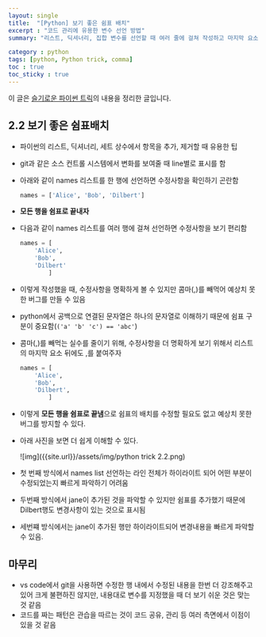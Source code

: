 ```yaml
---
layout: single
title:  "[Python] 보기 좋은 쉼표 배치"
excerpt : "코드 관리에 유용한 변수 선언 방법"
summary: "리스트, 딕셔너리, 집합 변수를 선언할 때 여러 줄에 걸쳐 작성하고 마지막 요소 뒤에 ,를 붙이면 코드 관리가 편리해진다."

category : python
tags: [python, Python trick, comma]
toc : true
toc_sticky : true
---
```

이 글은 [슬기로운 파이썬 트릭](https://www.aladin.co.kr/shop/wproduct.aspx?ItemId=179118176)의 내용을 정리한 글입니다.

## 2.2 보기 좋은 쉼표배치

- 파이썬의 리스트, 딕셔너리, 세트 상수에서 항목을 추가, 제거할 때 유용한 팁
- git과 같은 소스 컨트롤 시스템에서 변화를 보여줄 때 line별로 표시를 함
- 아래와 같이 names 리스트를 한 행에 선언하면 수정사항을 확인하기 곤란함

    ```python
    names = ['Alice', 'Bob', 'Dilbert']
    ```

- **모든 행을 쉼표로 끝내자**
- 다음과 같이 names 리스트를 여러 행에 걸쳐 선언하면 수정사항을 보기 편리함

    ```python
    names = [
        'Alice',
        'Bob',
        'Dilbert'
            ]
    ```

- 이렇게 작성했을 때, 수정사항을 명확하게 볼 수 있지만 콤마(,)를 빼먹어 예상치 못한 버그를 만들 수 있음
- python에서 공백으로 연결된 문자열은 하나의 문자열로 이해하기 때문에 쉼표 구분이 중요함(`('a' 'b' 'c') == 'abc'`)
- 콤마(,)를 빼먹는 실수를 줄이기 위해, 수정사항을 더 명확하게 보기 위해서 리스트의 마지막 요소 뒤에도 ,를 붙여주자

    ```python
    names = [
        'Alice',
        'Bob',
        'Dilbert',
            ]
    ```

- 이렇게 **모든 행을 쉼표로 끝냄**으로 쉼표의 배치를 수정할 필요도 없고 예상치 못한 버그를 방지할 수 있다.
- 아래 사진을 보면 더 쉽게 이해할 수 있다.

    ![img]({{site.url}}/assets/img/python trick 2.2.png)

- 첫 번째 방식에서 names list 선언하는 라인 전체가 하이라이트 되어 어떤 부분이 수정되었는지 빠르게 파악하기 어려움
- 두번째 방식에서 jane이 추가된 것을 파악할 수 있지만 쉼표를 추가했기 때문에 Dilbert행도 변경사항이 있는 것으로 표시됨
- 세번쨰 방식에서는 jane이 추가된 행만 하이라이트되어 변경내용을 빠르게 파악할 수 있음.

## 마무리

- vs code에서 git을 사용하면 수정한 행 내에서 수정된 내용을 한번 더 강조해주고 있어 크게 불편하진 않지만, 내용대로 변수를 지정했을 때 더 보기 쉬운 것은 맞는 것 같음
- 코드를 짜는 패턴은 관습을 따르는 것이 코드 공유, 관리 등 여러 측면에서 이점이 있을 것 같음